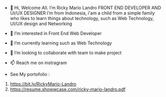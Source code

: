 - 👋 Hi, Welcome All. I’m Ricky Mario Landro FRONT END DEVELOPER AND UI/UX DESIGNER I’m from Indonesia, i'am a child from a simple family who likes to learn things about technology, such as Web Technology, UI/UX design and Networking
- 👀 I’m interested in Front End Web Developer
- 🌱 I’m currently learning such as Web Technology
- 💞️ I’m looking to collaborate with team to make project
- 📫 Reach me on instragram

- See My portofolio :
1. https://bit.ly/RickyMario-Landro
2. https://resume.showwcase.com/ricky-mario-landro.pdf

